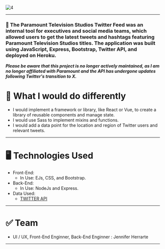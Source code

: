 
![4](https://github.com/jennherrarte/paramount-twitter-feed/assets/36706323/b7fe993e-88fe-4e7f-a378-1b8251bab974)


***
### 🎥 The Paramount Television Studios Twitter Feed was an internal tool for executives and social media teams, which allowed users to get the latest tweets and hashtags featuring Paramount Television Studios titles. The application was built using JavaScript, Express, Bootstrap, Twitter API, and deployed on Heroku. 

***Please be aware that this project is no longer actively maintained, as I am no longer affiliated with Paramount and the API has undergone updates following Twitter's transition to X.***

# 🤔 What I would do differently
- I would implement a framework or library, like React or Vue, to create a library of reusable components and manage state.
- I would use Sass to implement mixins and functions.
- I would add a data point for the location and region of Twitter users and relevant tweets. 


***
# 🖥️ Technologies Used
-  Front-End:
    -  In Use: EJs, CSS, and Bootstrap.
-  Back-End:
    -  In Use: NodeJs and Express.
 - Data Used:
    -  [TWITTER API](https://developer.twitter.com/en/docs) 
***
# ✅ Team
-  UI / UX, Front-End Enginner, Back-End Enginner : Jennifer Herrarte
***



